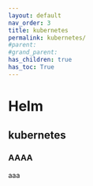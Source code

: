 ```yaml
---
layout: default
nav_order: 3
title: kubernetes
permalink: kubernetes/
#parent: 
#grand_parent: 
has_children: true
has_toc: True
---
```


# Helm

## kubernetes

### AAAA
aaa
